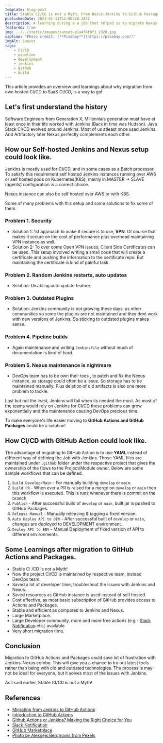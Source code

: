 ```yaml
---
template: blog-post
title: Stable CI/CD is not a Myth, From Nexus-Jenkins to Github Packages-Actions
publishedDate: 2021-01-11T12:00:28.345Z
description: A learning during a a job that helped us to migrate Nexus-Jenkins to Github Packages-Actions
featured: true
img: ../../static/images/sunset-g1a4f4fbf3_1920.jpg
caption: "Photo credit: [**Pixabay**](https://pixabay.com/)"
imgAlt: Sunset
tags:
    - CI/CD
    - pipeline
    - development
    - jenkins
    - github
    - build
---
```


This article provides an overview and learnings about why migration from own hosted CI/CD to SaaS CI/CD, is a way to go!

## Let's first understand the history

Software Engineers from Generation X, Millennials generation must have at least once in their life worked with Jenkins (Back in time was Hudson). Java Stack CI/CD evolved around Jenkins. Most of us atleast once used Jenkins. And  Artifactory later Nexus perfectly complements each other.

## How our Self-hosted Jenkins and Nexus setup could look like.

Jenkins is mostly used for CI/CD, and in some cases as a Batch processor. To satisfy this requirement self hosted Jenkins instances running over AWS or self hosted pods on Kubernetes(K8S), mainly in MASTER -> SLAVE (agents) configuration is a correct choice.

Nexus instance can also be self hosted over AWS or with K8S.

Some of many problems with this setup and some solutions to fix some of them. 

### Problem 1. Security
 - Solution 1: 1st approach to make it secure is to use, **VPN**. Of course that makes it secure on the cost of performance plus overhead maintaining VPN instance as well.
 - Solution 2: To over come Open VPN issues, Client Side Certificates can be used. This setup involved writing a small code that will create a certificate and pushing the information to the certificate repo. But maintaining the certificate is kind of painful task.

### Problem 2. Random Jenkins restarts, auto updates
 - Solution:  Disabling auto update feature.

### Problem 3. Outdated Plugins  
- Solution: Jenkins community is not growing these days, as other communities so some the plugins are not maintained and they dont work with new versions of Jenkins. So sticking to outdated plugins makes sense.

### Problem 4. Pipeline builds
- Again maintenance and writing `Jenkinsfile` without much of documentation is kind of hard.

### Problem 5. Nexus maintenance is nightmare
- DevOps team has to be own their toes , to patch and fix the Nexus instance, as storage could often be a issue. So storage has to be maintained manually. Plus deletion of old artifacts is also one more problem to tackle.

Last but not the least, Jenkins will fail when its needed the most. As most of the teams would rely on Jenkins for CI/CD these problems can grow exponentially and the maintenance causing DevOps precious time. 

To make everyone's life easier moving to **GitHub Actions and GitHub Packages** could be a solution!

## How CI/CD with GitHub Action could look like.

The advantage of migrating to GitHub Action is to use **YAML** instead of different way of defining the Job with Jenkins. Those YAML files are maintained under `.github` folder under the respective project that gives the ownership of the flows to the Project/Module owner. Below are some sample workflows that can be defined.

1. `Build Develop/Main` - For manually building `develop` or `main`.
2. `Build PR` - When ever a PR is raised for a merge on `develop` or `main` then this workflow is executed. This is runs whenever there is commit on the branch.
3. `Publish` - After successful build of `develop` or `main`, built jar is pushed to GitHub Packages.
4. `Release Manual` - Manually releasing & tagging a fixed version.
5. `Auto Deploy API to DEV` - After successful built of `develop` or `main`, changes are deployed to DEVELOPMENT environment.
6. `Deploy API to ENV` - Manual Deployment of fixed version of API to different environments.


## Some Learnings after migration to GitHub Actions and Packages.

- Stable CI /CD is not a Myth!
- Now the project CI/CD is maintained by respective team, instead DevOps team.
- Saved a lot of developer time, troubleshoot the issues with Jenkins and Nexus.
- Saved resources as GitHub instance is used instead of self hosted.
- Cost effective, as most basic subscription of GitHub provides access to Actions and Packages.
- Stable and efficient as compared to Jenkins and Nexus.
- Large Marketplace.
- Large Developer community, more and more free actions (e.g - [Slack Notification](https://github.com/rtCamp/action-slack-notify) etc.) available.
- Very short migration time. 

## Conclusion

Migration to GitHub Actions and Packages could save lot of frustration with Jenkins-Nexus combo. This will give you a chance to try out latest tools rather than being with old and outdated technologies. The process is may not be ideal for everyone, but it solves most of the issues with Jenkins. 

As I said earlier, Stable CI/CD is not a Myth!

## References

- [Migrating from Jenkins to GitHub Actions](https://docs.github.com/en/actions/learn-github-actions/migrating-from-jenkins-to-github-actions)
- [Introduction to GitHub Actions](https://docs.github.com/en/actions/learn-github-actions/introduction-to-github-actions)
- [Github Actions or Jenkins? Making the Right Choice for You](https://blog.bitsrc.io/github-actions-or-jenkins-making-the-right-choice-for-you-9ac774684c8)
- [Slack Notification](https://github.com/rtCamp/action-slack-notify)
- [GitHub Marketplace](https://github.com/marketplace?type=actions)
- [Photo by Aleksejs Bergmanis from Pexels](https://www.pexels.com/photo/aerial-photo-of-buildings-and-roads-681335/)

